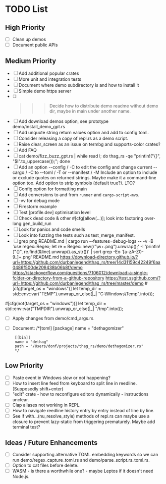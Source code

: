 # TODO List

## High Priority
- [ ]  Clean up demos
- [ ]  Document public APIs

## Medium Priority
- [ ]  Add additional popular crates
- [ ]  More unit and integration tests
- [ ]  Document where demo subdirectory is and how to install it
- [ ]  Simple demo https server
- [ ]  >>> Decide how to distribute demo readme without demo dir, maybe in main under another name.
- [ ]  Add download demos option, see prototype demo/install_demo_gpt.rs
- [ ]  Add unquote string return values option and add to config.toml.
- [ ]  Consider releasing a copy of repl.rs as a demo script.
- [ ]  Raise clear_screen as an issue on termbg and supports-color crates?
- [ ]  Add FAQ
- [ ]  cat demo/fizz_buzz_gpt.rs | while read l; do thag_rs -qe "println!(\"{}\", \"$l\".to_uppercase());"; done
- [ ]  Add an option --config / -C to edit the config and change current --cargo / -C to --toml / -T
        or --manifest / -M
        Include an option to include or exclude quotes on returned strings.
        Maybe make it a command-line option too.
        Add option to strip symbols (default true?). LTO?
- [ ]  Config option for formatting main
- [ ]  Add conversions to and from `runner` and `cargo-script-mvs`.
- [ ]  -vv for debug mode
- [ ]  Firestorm example
- [ ]  Test [profile.dev] optimisation level
- [ ]  Check dead code & other #[cfg[allow(...)]; look into factoring over-long gen_build_run
- [ ]  Look for panics and code smells
- [ ]  Look into fuzzing the tests such as test_merge_manifest.
- [ ]  grep png README.md | cargo run --features=debug-logs -- -v -B 'use regex::Regex; let re = Regex::new(r"\w+.png").unwrap();' -l 'println!("{}", re.find(&line).unwrap().as_str())' | sort
       grep -Eo '[a-zA-Z0-9_]+\.png' README.md
       https://download-directory.github.io/?url=https://github.com/durbanlegend/thag_rs/tree/14d31159c42249f6aa0486f500de209438b06b8f/demo
https://stackoverflow.com/questions/7106012/download-a-single-folder-or-directory-from-a-github-repository
https://test.ssgithub.com/?url=https://github.com/durbanlegend/thag_rs/tree/master/demo
#[cfg(target_os = "windows")]
let temp_dir = std::env::var("TEMP").unwrap_or_else(|_| "C:\\Windows\\Temp".into());

#[cfg(not(target_os = "windows"))]
let temp_dir = std::env::var("TMPDIR").unwrap_or_else(|_| "/tmp".into());
- [ ]  Apply changes from demo/cmd_args.rs.
- [ ]  Document:
        /*[toml]
        [package]
        name = "dethagomizer"

        [[bin]]
        name = "dethag"
        path = "/Users/donf/projects/thag_rs/demo/dethagomizer.rs"
        */



## Low Priority
- [ ]  Paste event in Windows slow or not happening?
- [ ]  How to insert line feed from keyboard to split line in reedline. (Supposedly shift+enter)
- [ ]  "edit" crate - how to reconfigure editors dynamically - instructions unclear.
- [ ]  Clap aliases not working in REPL.
- [ ]  How to navigate reedline history entry by entry instead of line by line.
- [ ]  See if with...(nu_resolve_style) methods of repl.rs can maybe use a closure to prevent lazy-static from triggering prematurely. Maybe add terminal test?

## Ideas / Future Enhancements
- [ ]  Consider supporting alternative TOML embedding keywords so we can run demo/regex_capture_toml.rs and demo/parse_script.rs_toml.rs.
- [ ]  Option to cat files before delete.
- [ ]  WASM - is there a worthwhile one? - maybe Leptos if it doesn't need Node.js.
